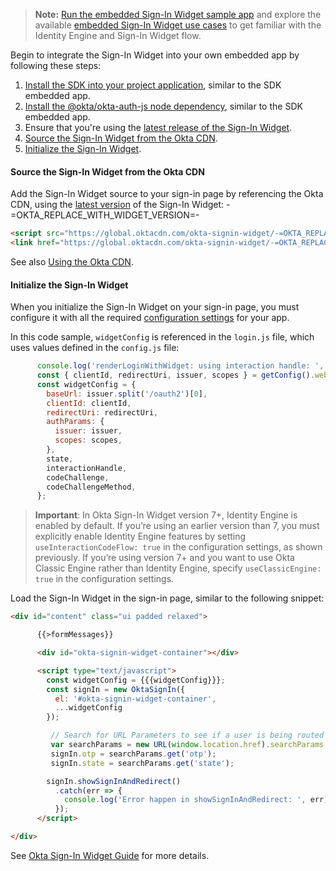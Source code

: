 > **Note:** [Run the embedded Sign-In Widget sample app](/docs/guides/oie-embedded-common-run-samples/nodejs/main/#run-the-embedded-widget-sample-app) and explore the available [embedded Sign-In Widget use cases](/docs/guides/oie-embedded-widget-use-case-basic-sign-in/nodejs/main/) to get familiar with the Identity Engine and Sign-In Widget flow.

Begin to integrate the Sign-In Widget into your own embedded app by following these steps:

1. [Install the SDK into your project application](#_1-install-the-sdk-into-your-project-application), similar to the SDK embedded app.
1. [Install the @okta/okta-auth-js node dependency](#_2-install-the-okta-okta-auth-js-node-dependency), similar to the SDK embedded app.
1. Ensure that you're using the [latest release of the Sign-In Widget](https://github.com/okta/okta-signin-widget/releases/).
1. [Source the Sign-In Widget from the Okta CDN](#source-the-sign-in-widget-from-the-okta-cdn).
1. [Initialize the Sign-In Widget](#initialize-the-sign-in-widget).

#### Source the Sign-In Widget from the Okta CDN

Add the Sign-In Widget source to your sign-in page by referencing the Okta CDN, using the [latest version](https://github.com/okta/okta-signin-widget/releases/) of the Sign-In Widget: -=OKTA_REPLACE_WITH_WIDGET_VERSION=-

```html
<script src="https://global.oktacdn.com/okta-signin-widget/-=OKTA_REPLACE_WITH_WIDGET_VERSION=-/js/okta-sign-in.min.js" type="text/javascript"></script>
<link href="https://global.oktacdn.com/okta-signin-widget/-=OKTA_REPLACE_WITH_WIDGET_VERSION=-/css/okta-sign-in.min.css" type="text/css" rel="stylesheet"/>
```

See also [Using the Okta CDN](https://github.com/okta/okta-signin-widget#using-the-okta-cdn).

#### Initialize the Sign-In Widget

When you initialize the Sign-In Widget on your sign-in page, you must configure it with all the required [configuration settings](#configuration-settings) for your app.

In this code sample, `widgetConfig` is referenced in the `login.js` file, which uses values defined in the `config.js` file:

```JavaScript
      console.log('renderLoginWithWidget: using interaction handle: ', interactionHandle);
      const { clientId, redirectUri, issuer, scopes } = getConfig().webServer.oidc;
      const widgetConfig = {
        baseUrl: issuer.split('/oauth2')[0],
        clientId: clientId,
        redirectUri: redirectUri,
        authParams: {
          issuer: issuer,
          scopes: scopes,
        },
        state,
        interactionHandle,
        codeChallenge,
        codeChallengeMethod,
      };
```

> **Important**: In Okta Sign-In Widget version 7+, Identity Engine is enabled by default. If you’re using an earlier version than 7, you must explicitly enable Identity Engine features by setting `useInteractionCodeFlow: true` in the configuration settings, as shown previously. If you’re using version 7+ and you want to use Okta Classic Engine rather than Identity Engine, specify `useClassicEngine: true` in the configuration settings.

Load the Sign-In Widget in the sign-in page, similar to the following snippet:

```html
<div id="content" class="ui padded relaxed">

      {{>formMessages}}

      <div id="okta-signin-widget-container"></div>

      <script type="text/javascript">
        const widgetConfig = {{{widgetConfig}}};
        const signIn = new OktaSignIn({
          el: '#okta-signin-widget-container',
          ...widgetConfig
        });

         // Search for URL Parameters to see if a user is being routed to the application to recover password
         var searchParams = new URL(window.location.href).searchParams;
         signIn.otp = searchParams.get('otp');
         signIn.state = searchParams.get('state');

        signIn.showSignInAndRedirect()
          .catch(err => {
            console.log('Error happen in showSignInAndRedirect: ', err);
          });
      </script>

</div>
```

See [Okta Sign-In Widget Guide](/docs/guides/embedded-siw/) for more details.
